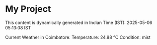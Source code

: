 # My Project

This content is dynamically generated in Indian Time (IST): 2025-05-06 05:13:08 IST


Current Weather in Coimbatore:
Temperature: 24.88 °C
Condition: mist
